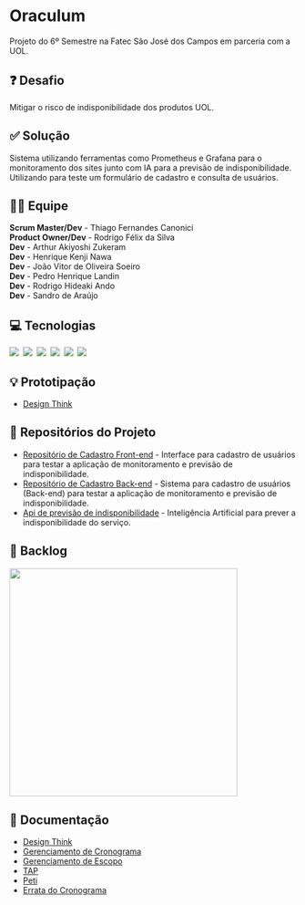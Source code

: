 # Oraculum 
Projeto do 6º Semestre na Fatec São José dos Campos em parceria com a UOL.

## ❓ Desafio
Mitigar o risco de indisponibilidade dos produtos UOL.

## ✅ Solução
Sistema utilizando ferramentas como Prometheus e Grafana para o monitoramento dos sites junto com IA para a previsão de indisponibilidade. Utilizando para teste um formulário de cadastro e consulta de usuários.

## 👨‍💻 Equipe
<b>Scrum Master/Dev</b> - Thiago Fernandes Canonici <br>
<b>Product Owner/Dev</b> - Rodrigo Félix da Silva <br>
<b>Dev</b> - Arthur Akiyoshi Zukeram <br>
<b>Dev</b> - Henrique Kenji Nawa <br>
<b>Dev</b> - João Vitor de Oliveira Soeiro <br>
<b>Dev</b> - Pedro Henrique Landin <br>
<b>Dev</b> - Rodrigo Hideaki Ando <br>
<b>Dev</b> - Sandro de Araújo

## 💻 Tecnologias 
<img src="https://img.shields.io/badge/Vue.js-35495E?style=for-the-badge&logo=vuedotjs&logoColor=4FC08D">&nbsp;
<img src="https://img.shields.io/badge/Java-ED8B00?style=for-the-badge&logo=java&logoColor=white">&nbsp;
<img src="https://img.shields.io/badge/Spring-6DB33F?style=for-the-badge&logo=spring&logoColor=white">&nbsp;
<img src="https://img.shields.io/badge/Prometheus-000000?style=for-the-badge&logo=prometheus&labelColor=000000">&nbsp;
<img src="https://img.shields.io/badge/MySQL-005C84?style=for-the-badge&logo=mysql&logoColor=white">&nbsp;
<img src="https://img.shields.io/badge/Figma-F24E1E?style=for-the-badge&logo=figma&logoColor=white">

## 💡 Prototipação 
- [Design Think](https://www.figma.com/file/f2YjbwsDuiSOF9piDrFKC4/Design-Think?node-id=0%3A1)

## 📂 Repositórios do Projeto
- [Repositório de Cadastro Front-end](https://github.com/Oraculum-Fatec/sistema-cadastro) - Interface para cadastro de usuários para testar a aplicação de monitoramento e previsão de indisponibilidade. 
- [Repositório de Cadastro Back-end](https://github.com/Oraculum-Fatec/sistema-cadastro-backend) - Sistema para cadastro de usuários (Back-end) para testar a aplicação de monitoramento e previsão de indisponibilidade. 
- [Api de previsão de indisponibilidade](https://github.com/Oraculum-Fatec/api-previsao-de-indisponibilidade-sites) - Inteligência Artificial para prever a indisponibilidade do serviço.


## 📝 Backlog
<img src="https://github.com/Oraculum-Fatec/oraculum-doc/blob/main/Docs/backlog-sprints2.png" width="400">

## 📖 Documentação
- [Design Think](https://github.com/Oraculum-Fatec/oraculum-doc/blob/main/Docs/Design%20Thinking.pdf)
- [Gerenciamento de Cronograma](https://github.com/Oraculum-Fatec/oraculum-doc/blob/main/Docs/Gerenciamento%20de%20Cronograma.pdf)
- [Gerenciamento de Escopo](https://github.com/Oraculum-Fatec/oraculum-doc/blob/main/Docs/Gerenciamento%20de%20Escopo.pdf) 
- [TAP](https://github.com/Oraculum-Fatec/oraculum-doc/blob/main/Docs/TAP.pdf) 
- [Peti](https://github.com/Oraculum-Fatec/oraculum-doc/blob/main/Docs/peti.pdf)
- [Errata do Cronograma](https://github.com/Oraculum-Fatec/oraculum-doc/blob/main/Docs/ERRATA%20DO%20GERENCIAMENTO%20DE%20CRONOGRAMA_BurnDown_Sprint2.pdf)


